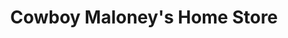 ---
title: "Cowboy Maloney's Home Store"
url: /oxford/cowboy-maloneys-home-store/
shop: Allgemein
---